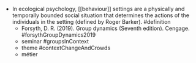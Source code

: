 - In ecological psychology, [[behaviour]] settings are a physically and temporally bounded social situation that determines the actions of the individuals in the setting (defined by Roger Barker). #definition
	- Forsyth, D. R. (2019). Group dynamics (Seventh edition). Cengage. #forsythGroupDynamics2019
	- seminar #groupsInContext
	- theme #contextChangeAndCrowds
	- métier